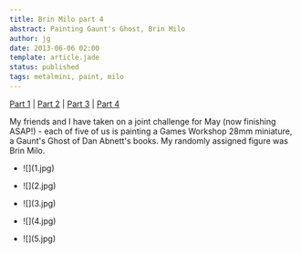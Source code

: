 ```yaml
---
title: Brin Milo part 4
abstract: Painting Gaunt's Ghost, Brin Milo
author: jg
date: 2013-06-06 02:00
template: article.jade
status: published
tags: metalmini, paint, milo
---
```

[Part 1](../brin-milo-1/) | [Part 2](../brin-milo-2/) |  [Part 3](../brin-milo-3/) |  [Part 4](../brin-milo-3/)

My friends and I have taken on a joint challenge for May (now finishing ASAP!) - each of five of us is painting a Games Workshop 28mm miniature, a Gaunt's Ghost of Dan Abnett's books. My randomly assigned figure was Brin Milo.

<span class="more"></span>

<ul class="small-block-grid-1 large-block-grid-4">
	<li>![](1.jpg)
		<blockquote></blockquote>
	</li>
	<li>![](2.jpg)
		<blockquote></blockquote>
	</li>
	<li>![](3.jpg)
		<blockquote></blockquote>
	</li>
</ul>

<ul class="small-block-grid-1 large-block-grid-4">
	<li>![](4.jpg)
		<blockquote></blockquote>
	</li>
	<li>![](5.jpg)
		<blockquote></blockquote>
	</li>
</ul>


